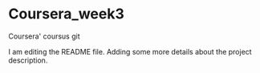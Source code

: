 # Coursera_week3
Coursera' coursus git

I am editing the README file. Adding some more details about the project description.

